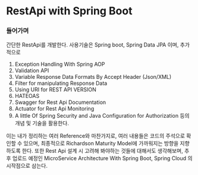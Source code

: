# RestApi with Spring Boot

### 들어가며
간단한 RestApi를 개발한다. 사용기술은
Spring boot, Spring Data JPA 이며, 
추가적으로
  1. Exception Handling With Spring AOP
  2. Validation API
  3. Variable Response Data Formats By Accept Header (Json/XML)
  4. Filter for manipulating Response Data
  5. Using URI for REST API VERSION
  6. HATEOAS
  7. Swagger for Rest Api Documentation
  8. Actuator for Rest Api Monitoring
  9. A little Of Spring Security and Java Configuration for Authorization
등의 개념 및 기술을 활용한다.

이는 내가 정리하는 여러 Reference와 마찬가지로, 여러 내용들은 코드의 주석으로 확인할 수 있으며, 최종적으로 Richardson Maturity Model에 가까워지는 방향을 지향하도록 한다.
또한 Rest Api 설계 시 고려해 봐야하는 것들에 대해서도 생각해보며, 추후 업로드 예정인 MicroService Architecture With Spring Boot, Spring Cloud 의 시작점으로 삼는다.



